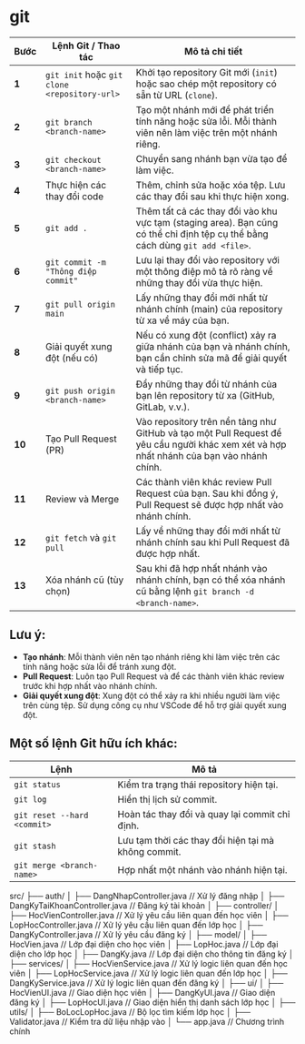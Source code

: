 
# git 
| Bước | Lệnh Git / Thao tác | Mô tả chi tiết |
|------|---------------------|----------------|
| **1** | `git init` hoặc `git clone <repository-url>` | Khởi tạo repository Git mới (`init`) hoặc sao chép một repository có sẵn từ URL (`clone`). |
| **2** | `git branch <branch-name>` | Tạo một nhánh mới để phát triển tính năng hoặc sửa lỗi. Mỗi thành viên nên làm việc trên một nhánh riêng. |
| **3** | `git checkout <branch-name>` | Chuyển sang nhánh bạn vừa tạo để làm việc. |
| **4** | Thực hiện các thay đổi code | Thêm, chỉnh sửa hoặc xóa tệp. Lưu các thay đổi sau khi thực hiện xong. |
| **5** | `git add .` | Thêm tất cả các thay đổi vào khu vực tạm (staging area). Bạn cũng có thể chỉ định tệp cụ thể bằng cách dùng `git add <file>`. |
| **6** | `git commit -m "Thông điệp commit"` | Lưu lại thay đổi vào repository với một thông điệp mô tả rõ ràng về những thay đổi vừa thực hiện. |
| **7** | `git pull origin main` | Lấy những thay đổi mới nhất từ nhánh chính (main) của repository từ xa về máy của bạn. |
| **8** | Giải quyết xung đột (nếu có) | Nếu có xung đột (conflict) xảy ra giữa nhánh của bạn và nhánh chính, bạn cần chỉnh sửa mã để giải quyết và tiếp tục. |
| **9** | `git push origin <branch-name>` | Đẩy những thay đổi từ nhánh của bạn lên repository từ xa (GitHub, GitLab, v.v.). |
| **10** | Tạo Pull Request (PR) | Vào repository trên nền tảng như GitHub và tạo một Pull Request để yêu cầu người khác xem xét và hợp nhất nhánh của bạn vào nhánh chính. |
| **11** | Review và Merge | Các thành viên khác review Pull Request của bạn. Sau khi đồng ý, Pull Request sẽ được hợp nhất vào nhánh chính. |
| **12** | `git fetch` và `git pull` | Lấy về những thay đổi mới nhất từ nhánh chính sau khi Pull Request đã được hợp nhất. |
| **13** | Xóa nhánh cũ (tùy chọn) | Sau khi đã hợp nhất nhánh vào nhánh chính, bạn có thể xóa nhánh cũ bằng lệnh `git branch -d <branch-name>`. |

## **Lưu ý:**
- **Tạo nhánh**: Mỗi thành viên nên tạo nhánh riêng khi làm việc trên các tính năng hoặc sửa lỗi để tránh xung đột.
- **Pull Request**: Luôn tạo Pull Request và để các thành viên khác review trước khi hợp nhất vào nhánh chính.
- **Giải quyết xung đột**: Xung đột có thể xảy ra khi nhiều người làm việc trên cùng tệp. Sử dụng công cụ như VSCode để hỗ trợ giải quyết xung đột.

## **Một số lệnh Git hữu ích khác**:
| Lệnh | Mô tả |
|------|-------|
| `git status` | Kiểm tra trạng thái repository hiện tại. |
| `git log` | Hiển thị lịch sử commit. |
| `git reset --hard <commit>` | Hoàn tác thay đổi và quay lại commit chỉ định. |
| `git stash` | Lưu tạm thời các thay đổi hiện tại mà không commit. |
| `git merge <branch-name>` | Hợp nhất một nhánh vào nhánh hiện tại. |



src/
├── auth/
│   ├── DangNhapController.java          // Xử lý đăng nhập
│   ├── DangKyTaiKhoanController.java    // Đăng ký tài khoản
│
├── controller/
│   ├── HocVienController.java           // Xử lý yêu cầu liên quan đến học viên
│   ├── LopHocController.java            // Xử lý yêu cầu liên quan đến lớp học
│   ├── DangKyController.java            // Xử lý yêu cầu đăng ký
│
├── model/
│   ├── HocVien.java                     // Lớp đại diện cho học viên
│   ├── LopHoc.java                      // Lớp đại diện cho lớp học
│   ├── DangKy.java                      // Lớp đại diện cho thông tin đăng ký
│
├── services/
│   ├── HocVienService.java              // Xử lý logic liên quan đến học viên
│   ├── LopHocService.java               // Xử lý logic liên quan đến lớp học
│   ├── DangKyService.java               // Xử lý logic liên quan đến đăng ký
│
├── ui/
│   ├── HocVienUI.java                   // Giao diện học viên
│   ├── DangKyUI.java                    // Giao diện đăng ký
│   ├── LopHocUI.java                    // Giao diện hiển thị danh sách lớp học
│
├── utils/
│   ├── BoLocLopHoc.java                 // Bộ lọc tìm kiếm lớp học
│   ├── Validator.java                   // Kiểm tra dữ liệu nhập vào
│
└── app.java                             // Chương trình chính


